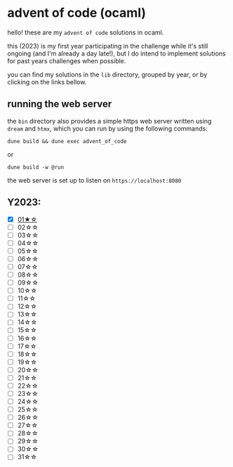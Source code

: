 # advent of code (ocaml)

hello! these are my `advent of code` solutions in ocaml.

this (2023) is my first year participating in the challenge while it's still ongoing (and I'm already a day late!), but I do intend to implement solutions for past years challenges when possible.

you can find my solutions in the `lib` directory, grouped by year, or by clicking on the links bellow. 

## running the web server

the `bin` directory also provides a simple https web server written using `dream` and `htmx`, which you can run by using the following commands:

```
dune build && dune exec advent_of_code
```

or

```
dune build -w @run
```

the web server is set up to listen on `https://localhost:8080`

## Y2023:

- [x] [01★☆](lib/y2023/day01.ml)
- [ ] 02☆☆
- [ ] 03☆☆
- [ ] 04☆☆
- [ ] 05☆☆
- [ ] 06☆☆
- [ ] 07☆☆
- [ ] 08☆☆
- [ ] 09☆☆
- [ ] 10☆☆
- [ ] 11☆☆
- [ ] 12☆☆
- [ ] 13☆☆
- [ ] 14☆☆
- [ ] 15☆☆
- [ ] 16☆☆
- [ ] 17☆☆
- [ ] 18☆☆
- [ ] 19☆☆
- [ ] 20☆☆
- [ ] 21☆☆
- [ ] 22☆☆
- [ ] 23☆☆
- [ ] 24☆☆
- [ ] 25☆☆
- [ ] 26☆☆
- [ ] 27☆☆
- [ ] 28☆☆
- [ ] 29☆☆
- [ ] 30☆☆
- [ ] 31☆☆
